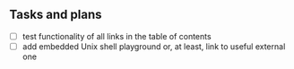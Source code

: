 ## Tasks and plans

- [ ] test functionality of all links in the table of contents
- [ ] add embedded Unix shell playground or, at least, link to useful external one
